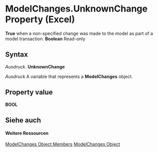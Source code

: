 
# ModelChanges.UnknownChange Property (Excel)

 **True** when a non-specified change was made to the model as part of a model transaction. **Boolean** Read-only


## Syntax

 _Ausdruck_. **UnknownChange**

 _Ausdruck_ A variable that represents a **ModelChanges** object.


## Property value

 **BOOL**


## Siehe auch


#### Weitere Ressourcen


[ModelChanges Object Members](http://msdn.microsoft.com/library/9ecee580-b4aa-9e89-1a6e-70ee31552ec7%28Office.15%29.aspx)
[ModelChanges Object](fd2388eb-48ab-c238-2ffa-8c3f6d20fe36.md)